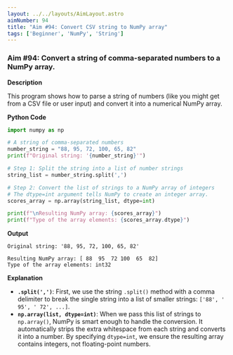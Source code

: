```yaml
---
layout: ../../layouts/AimLayout.astro
aimNumber: 94
title: "Aim #94: Convert CSV string to NumPy array"
tags: ['Beginner', 'NumPy', 'String']
---
```


### Aim #94: Convert a string of comma-separated numbers to a NumPy array.

**Description**

This program shows how to parse a string of numbers (like you might get from a CSV file or user input) and convert it into a numerical NumPy array.

**Python Code**

```python
import numpy as np

# A string of comma-separated numbers
number_string = "88, 95, 72, 100, 65, 82"
print(f"Original string: '{number_string}'")

# Step 1: Split the string into a list of number strings
string_list = number_string.split(',')

# Step 2: Convert the list of strings to a NumPy array of integers
# The dtype=int argument tells NumPy to create an integer array.
scores_array = np.array(string_list, dtype=int)

print(f"\nResulting NumPy array: {scores_array}")
print(f"Type of the array elements: {scores_array.dtype}")
```

**Output**

```text
Original string: '88, 95, 72, 100, 65, 82'

Resulting NumPy array: [ 88  95  72 100  65  82]
Type of the array elements: int32
```

**Explanation**

- **`.split(',')`**: First, we use the string `.split()` method with a comma delimiter to break the single string into a list of smaller strings: `['88', ' 95', ' 72', ...]`. 
- **`np.array(list, dtype=int)`**: When we pass this list of strings to `np.array()`, NumPy is smart enough to handle the conversion. It automatically strips the extra whitespace from each string and converts it into a number. By specifying `dtype=int`, we ensure the resulting array contains integers, not floating-point numbers.
